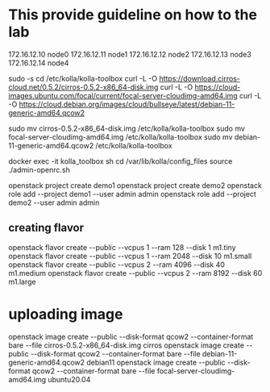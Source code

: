 # This provide guideline on how to the lab

172.16.12.10 node0
172.16.12.11 node1
172.16.12.12 node2
172.16.12.13 node3
172.16.12.14 node4

sudo -s 
cd /etc/kolla/kolla-toolbox
curl -L -O https://download.cirros-cloud.net/0.5.2/cirros-0.5.2-x86_64-disk.img
curl -L -O https://cloud-images.ubuntu.com/focal/current/focal-server-cloudimg-amd64.img
curl -L -O https://cloud.debian.org/images/cloud/bullseye/latest/debian-11-generic-amd64.qcow2

sudo mv cirros-0.5.2-x86_64-disk.img /etc/kolla/kolla-toolbox
sudo mv focal-server-cloudimg-amd64.img /etc/kolla/kolla-toolbox
sudo mv debian-11-generic-amd64.qcow2 /etc/kolla/kolla-toolbox

docker exec -it kolla_toolbox sh 
cd /var/lib/kolla/config_files
source ./admin-openrc.sh

openstack project create demo1
openstack project create demo2
openstack role add --project demo1 --user admin admin
openstack role add --project demo2 --user admin admin

## creating flavor
openstack flavor create --public --vcpus 1 --ram 128 --disk 1 m1.tiny   
openstack flavor create --public --vcpus 1 --ram 2048 --disk 10 m1.small 
openstack flavor create --public --vcpus 2 --ram 4096 --disk 40 m1.medium
openstack flavor create --public --vcpus 2 --ram 8192 --disk 60 m1.large

# uploading image

openstack image create --public --disk-format qcow2 --container-format bare --file cirros-0.5.2-x86_64-disk.img cirros
openstack image create --public --disk-format qcow2 --container-format bare --file debian-11-generic-amd64.qcow2 debian11
openstack image create --public --disk-format qcow2 --container-format bare --file focal-server-cloudimg-amd64.img ubuntu20.04


